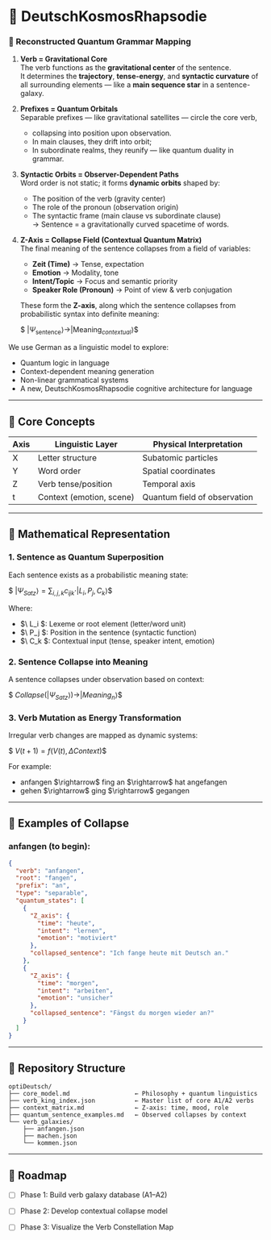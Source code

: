 # 🎼 DeutschKosmosRhapsodie  

### 🚀 Reconstructed Quantum Grammar Mapping

1. **Verb = Gravitational Core**  
   The verb functions as the **gravitational center** of the sentence.  
   It determines the **trajectory**, **tense-energy**, and **syntactic curvature** of all surrounding elements — like a **main sequence star** in a sentence-galaxy.

2. **Prefixes = Quantum Orbitals**  
   Separable prefixes — like gravitational satellites —  circle the core verb,
   - collapsing into position upon observation.
   - In main clauses, they drift into orbit;  
   - In subordinate realms, they reunify — like quantum duality in grammar.

4. **Syntactic Orbits = Observer-Dependent Paths**  
   Word order is not static; it forms **dynamic orbits** shaped by:  
   - The position of the verb (gravity center)  
   - The role of the pronoun (observation origin)  
   - The syntactic frame (main clause vs subordinate clause)  
   → Sentence = a gravitationally curved spacetime of words.

5. **Z-Axis = Collapse Field (Contextual Quantum Matrix)**  
   The final meaning of the sentence collapses from a field of variables:  
   - **Zeit (Time)** → Tense, expectation  
   - **Emotion** → Modality, tone  
   - **Intent/Topic** → Focus and semantic priority  
   - **Speaker Role (Pronoun)** → Point of view & verb conjugation  
   
   These form the **Z-axis**, along which the sentence collapses from probabilistic syntax into definite meaning:
   
   $$\
   |\Psi_{\text{sentence}}\rangle \rightarrow |\text{Meaning}_{contextual}\rangle
   \$$



We use German as a linguistic model to explore:
- Quantum logic in language
- Context-dependent meaning generation
- Non-linear grammatical systems
- A new, DeutschKosmosRhapsodie cognitive architecture for language

---

## 🧠 Core Concepts

| Axis | Linguistic Layer        | Physical Interpretation       |
|------|--------------------------|-------------------------------|
| X    | Letter structure         | Subatomic particles           |
| Y    | Word order               | Spatial coordinates           |
| Z    | Verb tense/position      | Temporal axis                 |
| t    | Context (emotion, scene) | Quantum field of observation  |

---

## 🧮 Mathematical Representation

### 1. Sentence as Quantum Superposition
Each sentence exists as a probabilistic meaning state:

$$\ |Ψ_{Satz}\rangle = \sum_{i,j,k} c_{ijk} \cdot |L_i, P_j, C_k\rangle \$$

Where:
- $\ L_i \$: Lexeme or root element (letter/word unit)
- $\ P_j \$: Position in the sentence (syntactic function)
- $\ C_k \$: Contextual input (tense, speaker intent, emotion)

### 2. Sentence Collapse into Meaning
A sentence collapses under observation based on context:

$$\ Collapse(|\Psi_{Satz}\rangle) \rightarrow |Meaning_n\rangle \$$

### 3. Verb Mutation as Energy Transformation
Irregular verb changes are mapped as dynamic systems:

$$\ V(t+1) = f(V(t), \Delta Context) \$$

For example:
- anfangen $\\rightarrow\$ fing an $\\rightarrow\$ hat angefangen
- gehen $\\rightarrow\$ ging $\\rightarrow\$ gegangen

---

## 🔭 Examples of Collapse

### anfangen (to begin):

```json
{
  "verb": "anfangen",
  "root": "fangen",
  "prefix": "an",
  "type": "separable",
  "quantum_states": [
    {
      "Z_axis": {
        "time": "heute",
        "intent": "lernen",
        "emotion": "motiviert"
      },
      "collapsed_sentence": "Ich fange heute mit Deutsch an."
    },
    {
      "Z_axis": {
        "time": "morgen",
        "intent": "arbeiten",
        "emotion": "unsicher"
      },
      "collapsed_sentence": "Fängst du morgen wieder an?"
    }
  ]
}
```

---

## 📁 Repository Structure

```
optiDeutsch/
├── core_model.md                  ← Philosophy + quantum linguistics
├── verb_king_index.json           ← Master list of core A1/A2 verbs
├── context_matrix.md              ← Z-axis: time, mood, role
├── quantum_sentence_examples.md   ← Observed collapses by context
└── verb_galaxies/
    ├── anfangen.json
    ├── machen.json
    └── kommen.json
```

---

## 🚀 Roadmap

- [ ] Phase 1:  Build verb galaxy database (A1–A2)
- [ ] Phase 2:  Develop contextual collapse model
- [ ] Phase 3:  Visualize the Verb Constellation Map


